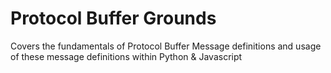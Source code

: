 # Protocol Buffer Grounds

Covers the fundamentals of Protocol Buffer Message definitions and usage of these message definitions within Python & Javascript
